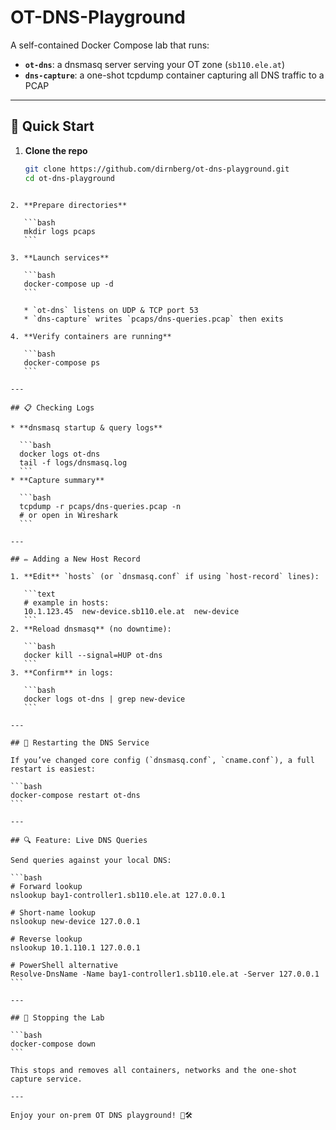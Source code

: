 # OT-DNS-Playground

A self-contained Docker Compose lab that runs:
- **`ot-dns`**: a dnsmasq server serving your OT zone (`sb110.ele.at`)  
- **`dns-capture`**: a one-shot tcpdump container capturing all DNS traffic to a PCAP

---

## 🚀 Quick Start

1. **Clone the repo**  
   ```bash
   git clone https://github.com/dirnberg/ot-dns-playground.git
   cd ot-dns-playground
````

2. **Prepare directories**

   ```bash
   mkdir logs pcaps
   ```

3. **Launch services**

   ```bash
   docker-compose up -d
   ```

   * `ot-dns` listens on UDP & TCP port 53
   * `dns-capture` writes `pcaps/dns-queries.pcap` then exits

4. **Verify containers are running**

   ```bash
   docker-compose ps
   ```

---

## 📋 Checking Logs

* **dnsmasq startup & query logs**

  ```bash
  docker logs ot-dns
  tail -f logs/dnsmasq.log
  ```
* **Capture summary**

  ```bash
  tcpdump -r pcaps/dns-queries.pcap -n
  # or open in Wireshark
  ```

---

## ✏️ Adding a New Host Record

1. **Edit** `hosts` (or `dnsmasq.conf` if using `host-record` lines):

   ```text
   # example in hosts:
   10.1.123.45  new-device.sb110.ele.at  new-device
   ```
2. **Reload dnsmasq** (no downtime):

   ```bash
   docker kill --signal=HUP ot-dns
   ```
3. **Confirm** in logs:

   ```bash
   docker logs ot-dns | grep new-device
   ```

---

## 🔄 Restarting the DNS Service

If you’ve changed core config (`dnsmasq.conf`, `cname.conf`), a full restart is easiest:

```bash
docker-compose restart ot-dns
```

---

## 🔍 Feature: Live DNS Queries

Send queries against your local DNS:

```bash
# Forward lookup
nslookup bay1-controller1.sb110.ele.at 127.0.0.1

# Short-name lookup
nslookup new-device 127.0.0.1

# Reverse lookup
nslookup 10.1.110.1 127.0.0.1

# PowerShell alternative
Resolve-DnsName -Name bay1-controller1.sb110.ele.at -Server 127.0.0.1
```

---

## 🛑 Stopping the Lab

```bash
docker-compose down
```

This stops and removes all containers, networks and the one-shot capture service.

---

Enjoy your on-prem OT DNS playground! 🚧🛠️
